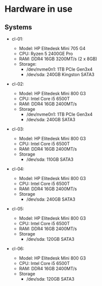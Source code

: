 # Hardware in use

## Systems

- cl-01:
  - Model: HP Elitedesk Mini 705 G4
  - CPU: Ryzen 5 2400GE Pro
  - RAM: DDR4 16GB 3200MT/s (2 x 8GB)
  - Storage:
    - /dev/nvme0n1: 1TB PCIe Gen3x4 
    - /dev/sda: 240GB Kingston SATA3

- cl-02:
  - Model: HP Elitedesk Mini 800 G3
  - CPU: Intel Core i5 6500T
  - RAM: DDR4 16GB 2400MT/s
  - Storage
    - /dev/nvme0n1: 1TB PCIe Gen3x4
    - /dev/sda: 240GB SATA3
    
- cl-03:
  - Model: HP Elitedesk Mini 800 G3
  - CPU: Intel Core i5 6500T
  - RAM: DDR4 16GB 2400MT/s
  - Storage
    - /dev/sda: 110GB SATA3

- cl-04:
  - Model: HP Elitedesk Mini 800 G3
  - CPU: Intel Core i5 6500T
  - RAM: DDR4 16GB 2400MT/s
  - Storage
    - /dev/sda: 240GB SATA3

- cl-05:
  - Model: HP Elitedesk Mini 800 G3
  - CPU: Intel Core i5 6500T
  - RAM: DDR4 16GB 2400MT/s
  - Storage
    - /dev/sda: 120GB SATA3

- cl-06:
  - Model: HP Elitedesk Mini 800 G3
  - CPU: Intel Core i5 6500T
  - RAM: DDR4 16GB 2400MT/s
  - Storage
    - /dev/sda: 120GB SATA3
